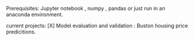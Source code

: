 Prerequisites:
Jupyter notebook , numpy , pandas or just run in an anaconda environment.

current projects:
[X] Model evaluation and validation : Buston housing price predicitions.
